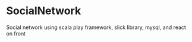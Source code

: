 # SocialNetwork
Social network using scala play framework, slick library, mysql, and react on front 
